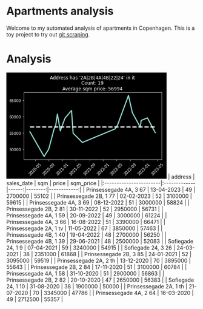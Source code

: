 
# Apartments analysis

Welcome to my automated analysis of apartments in Copenhagen.
This is a toy project to try out [git scraping](https://simonwillison.net/2020/Oct/9/git-scraping).

# Analysis
![](plot.png)
| address                | sales_date   |   sqm |   price |   sqm_price |
|:-----------------------|:-------------|------:|--------:|------------:|
| Prinsessegade 4A, 3 67 | 13-04-2023   |    49 | 2700000 |       55102 |
| Prinsessegade 2B, 1 77 | 02-02-2023   |    52 | 3100000 |       59615 |
| Prinsessegade 4A, 3 69 | 08-12-2022   |    51 | 3000000 |       58824 |
| Prinsessegade 2B, 2 81 | 30-11-2022   |    52 | 2950000 |       56731 |
| Prinsessegade 4A, 1 59 | 20-09-2022   |    49 | 3000000 |       61224 |
| Prinsessegade 4A, 3 66 | 16-08-2022   |    51 | 3390000 |       66471 |
| Prinsessegade 2A, 1 tv | 11-05-2022   |    67 | 3850000 |       57463 |
| Prinsessegade 4B, 1 40 | 19-04-2022   |    48 | 2700000 |       56250 |
| Prinsessegade 4B, 1 39 | 29-06-2021   |    48 | 2500000 |       52083 |
| Sofiegade 24, 1 9      | 07-04-2021   |    59 | 3240000 |       54915 |
| Sofiegade 24, 3 26     | 24-03-2021   |    38 | 2351000 |       61868 |
| Prinsessegade 2B, 3 85 | 24-01-2021   |    52 | 3095000 |       59519 |
| Prinsessegade 2A, 2 th | 13-12-2020   |    70 | 3895000 |       55643 |
| Prinsessegade 2B, 2 84 | 17-11-2020   |    51 | 3100000 |       60784 |
| Prinsessegade 4A, 1 58 | 31-10-2020   |    51 | 2900000 |       56863 |
| Prinsessegade 2B, 2 82 | 20-10-2020   |    47 | 2650000 |       56383 |
| Sofiegade 24, 1 10     | 31-08-2020   |    38 | 1900000 |       50000 |
| Prinsessegade 2A, 1 th | 21-07-2020   |    70 | 3345000 |       47786 |
| Prinsessegade 4A, 2 64 | 16-03-2020   |    49 | 2712500 |       55357 |
